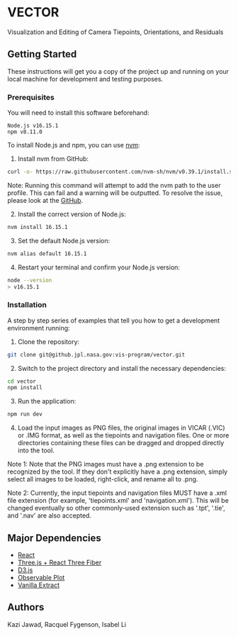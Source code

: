 # VECTOR

Visualization and Editing of Camera Tiepoints, Orientations, and Residuals

## Getting Started

These instructions will get you a copy of the project up and running on your local machine for development and testing purposes.

### Prerequisites

You will need to install this software beforehand:

```
Node.js v16.15.1
npm v8.11.0
```

To install Node.js and npm, you can use [nvm](https://github.com/nvm-sh/nvm):

1. Install nvm from GitHub:

```bash
curl -o- https://raw.githubusercontent.com/nvm-sh/nvm/v0.39.1/install.sh | bash
```

Note: Running this command will attempt to add the nvm path to the user profile. This can fail and a warning will be outputted. To resolve the issue, please look at the [GitHub](https://github.com/nvm-sh/nvm#install--update-script).

2. Install the correct version of Node.js:

```bash
nvm install 16.15.1
```

3. Set the default Node.js version:

```bash
nvm alias default 16.15.1
```

4. Restart your terminal and confirm your Node.js version:

```bash
node --version
> v16.15.1
```

### Installation

A step by step series of examples that tell you how to get a development environment running:

1. Clone the repository:

```bash
git clone git@github.jpl.nasa.gov:vis-program/vector.git
```

2. Switch to the project directory and install the necessary dependencies:

```bash
cd vector
npm install
```

3. Run the application:

```bash
npm run dev
```

4. Load the input images as PNG files, the original images in VICAR (.VIC) or .IMG format, as well as the tiepoints and navigation files. One or more directories containing these files can be dragged and dropped directly into the tool. 

Note 1: Note that the PNG images must have a .png extension to be recognized by the tool. If they don't explicitly have a .png extension, simply select all images to be loaded, right-click, and rename all to .png.

Note 2: Currently, the input tiepoints and navigation files MUST have a .xml file extension (for example, 'tiepoints.xml' and 'navigation.xml'). This will be changed eventually so other commonly-used extension such as '.tpt', '.tie', and '.nav' are also accepted.

## Major Dependencies

- [React](https://reactjs.org)
- [Three.js + React Three Fiber](https://github.com/pmndrs/react-three-fiber)
- [D3.js](https://d3js.org)
- [Observable Plot](https://github.com/observablehq/plot)
- [Vanilla Extract](https://vanilla-extract.style)

## Authors

Kazi Jawad, Racquel Fygenson, Isabel Li
